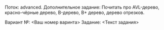 ﻿Поток: advanced.
Дополнительное задание: Почитать про AVL-дерево, красно-чёрные дерево, B-дерево, B+ дерево, дерево отрезков.

Вариант №: <Ваш номер варинта>
Задание: <Текст задания>